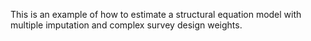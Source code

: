 This is an example of how to estimate a structural equation model with multiple imputation and complex survey design weights.
